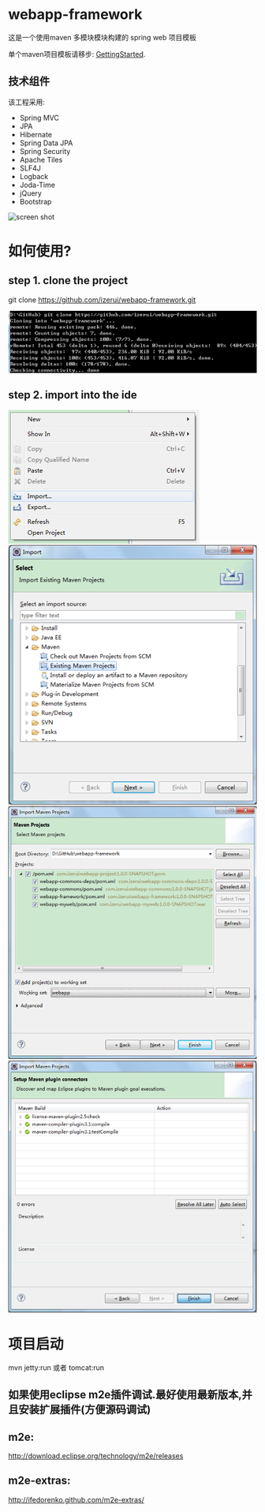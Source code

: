 webapp-framework
================

这是一个使用maven 多模块模块构建的 spring web 项目模板

单个maven项目模板请移步:  [GettingStarted][1].

## 技术组件
该工程采用:

* Spring MVC
* JPA
* Hibernate
* Spring Data JPA
* Spring Security
* Apache Tiles
* SLF4J
* Logback
* Joda-Time
* jQuery
* Bootstrap

![screen shot][2]


  [1]: https://github.com/making/spring-webapp-template/wiki/GettingStarted
  [2]: https://raw.github.com/making/spring-webapp-template/master/wiki/images/screen08.png
  
如何使用?
==========

step 1. clone the project
-
git clone https://github.com/izerui/webapp-framework.git

![图示0](https://github.com/izerui/webapp-framework/blob/master/maven/resources/0.png?raw=true)

step 2. import into the ide
-
![导入](https://github.com/izerui/webapp-framework/blob/master/maven/resources/1.png?raw=true)
![选取maven工程](https://github.com/izerui/webapp-framework/blob/master/maven/resources/2.png?raw=true)
![添加到set集合](https://github.com/izerui/webapp-framework/blob/master/maven/resources/3.png?raw=true)
![完成](https://github.com/izerui/webapp-framework/blob/master/maven/resources/4.png?raw=true)

项目启动
=
mvn jetty:run 或者 tomcat:run

如果使用eclipse m2e插件调试.最好使用最新版本,并且安装扩展插件(方便源码调试)
-

m2e:
-
http://download.eclipse.org/technology/m2e/releases

m2e-extras:
-
http://ifedorenko.github.com/m2e-extras/